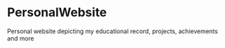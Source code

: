 # PersonalWebsite

Personal website depicting my educational record, projects, achievements and more
